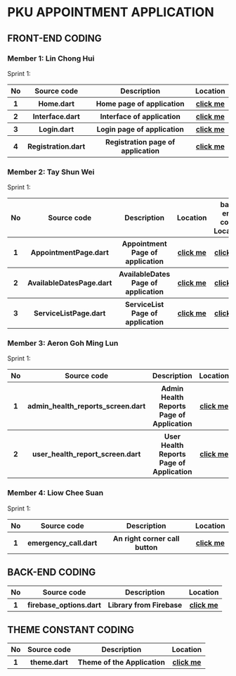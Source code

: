 # PKU APPOINTMENT APPLICATION

## FRONT-END CODING 
### Member 1: Lin Chong Hui
Sprint 1:
<table>

<tr>
<th> No
<th> Source code
<th> Description
<th> Location
</tr>

<tr>
<th> 1
<th> Home.dart
<th> Home page of application
<th><a href="lib/page/home.dart">click me</a>
</tr>

<tr>
<th> 2
<th> Interface.dart
<th> Interface of application
<th><a href="lib/page/interface.dart">click me</a>
</tr>

<tr>
<th> 3
<th>Login.dart
<th> Login page of application
<th><a href="lib/page/login.dart">click me</a>
</tr>

<tr>
<th> 4
<th>Registration.dart
<th> Registration page of application
<th><a href="lib/page/registration.dart">click me</a>
</tr>
</table>

### Member 2: Tay Shun Wei
Sprint 1:
<table>

<tr>
<th> No
<th> Source code
<th> Description
<th> Location
<th> back end code Location
</tr>

<tr>
<th> 1
<th> AppointmentPage.dart
<th> Appointment Page of application
<th><a href="lib/Screen/AppointmentPage.dart">click me</a>
<th><a href="lib/services(TayShunWei%5Cback%20end)/firebase_Appointmentpage.dart">click me</a>
</tr>

<tr>
<th> 2
<th> AvailableDatesPage.dart
<th> AvailableDates Page of application
<th><a href="lib/Screen/AvailableDatesPage.dart">click me</a>
<th><a href="lib/services(TayShunWei%5Cback%20end)/firebase_availableDates.dart">click me</a>
</tr>

<tr>
<th> 3
<th> ServiceListPage.dart
<th> ServiceList Page of application
<th><a href="lib/Screen/ServiceListPage.dart">click me</a>
<th><a href="lib/services(TayShunWei%5Cback%20end)/firebase_service.dart">click me</a>
</tr>
</table>

### Member 3: Aeron Goh Ming Lun
Sprint 1:
<table>

<tr>
<th> No
<th> Source code
<th> Description
<th> Location
</tr>

<tr>
<th> 1
<th> admin_health_reports_screen.dart
<th> Admin Health Reports Page of Application
<th><a href="lib/Screen/admin_health_reports_screen.dart">click me</a>
</tr>


<tr>
<th> 2
<th> user_health_report_screen.dart
<th> User Health Reports Page of Application
<th><a href="lib/Screen/user_health_report_screen.dart">click me</a>
</tr>
</table>


### Member 4: Liow Chee Suan
Sprint 1:
<table>

<tr>
<th> No
<th> Source code
<th> Description
<th> Location
</tr>

<tr>
<th> 1
<th> emergency_call.dart
<th> An right corner call button 
<th><a href="lib/Screen/emergency_call.dart">click me</a>
</tr>
</table>

## BACK-END CODING
<table>

<tr>
<th> No
<th> Source code
<th> Description
<th> Location
</tr>

<tr>
<th> 1
<th>firebase_options.dart
<th> Library from Firebase
<th><a href="lib/const/firebase_options.dart">click me</a>
</tr>
</table>

## THEME CONSTANT CODING
<table>

<tr>
<th> No
<th> Source code
<th> Description
<th> Location
</tr>

<tr>
<th> 1
<th>theme.dart
<th> Theme of the Application
<th><a href="lib/const/theme.dart">click me</a>
</tr>
</table>
